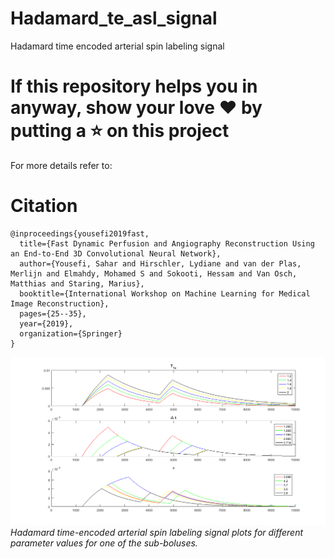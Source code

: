 # Hadamard_te_asl_signal
Hadamard time encoded arterial spin labeling signal
# If this repository helps you in anyway, show your love :heart: by putting a :star: on this project 

For more details refer to:
# Citation
    @inproceedings{yousefi2019fast,
      title={Fast Dynamic Perfusion and Angiography Reconstruction Using an End-to-End 3D Convolutional Neural Network},
      author={Yousefi, Sahar and Hirschler, Lydiane and van der Plas, Merlijn and Elmahdy, Mohamed S and Sokooti, Hessam and Van Osch, Matthias and Staring, Marius},
      booktitle={International Workshop on Machine Learning for Medical Image Reconstruction},
      pages={25--35},
      year={2019},
      organization={Springer}
    }


<p>
    <img src="plots.bmp" alt>
    <em>Hadamard time-encoded arterial spin labeling signal plots for different parameter values for one of the sub-boluses.</em>
</p>


